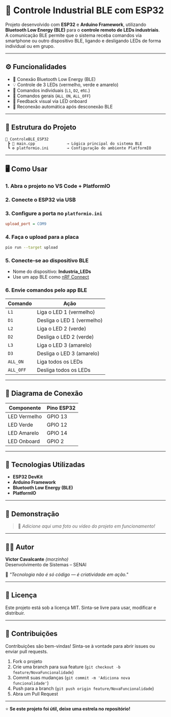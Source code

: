 # 🚀 Controle Industrial BLE com ESP32

Projeto desenvolvido com **ESP32** e **Arduino Framework**, utilizando **Bluetooth Low Energy (BLE)** para o **controle remoto de LEDs industriais**.  
A comunicação BLE permite que o sistema receba comandos via smartphone ou outro dispositivo BLE, ligando e desligando LEDs de forma individual ou em grupo.

---

## ⚙️ Funcionalidades

- 📡 Conexão Bluetooth Low Energy (BLE)
- 💡 Controle de 3 LEDs (vermelho, verde e amarelo)
- 🧠 Comandos individuais (`L1`, `D2`, etc.)
- 🔁 Comandos gerais (`ALL_ON`, `ALL_OFF`)
- 🔔 Feedback visual via LED onboard
- 🔄 Reconexão automática após desconexão BLE

---

## 🧩 Estrutura do Projeto
```
📂 ControleBLE_ESP32
 ┣ 📜 main.cpp              → Lógica principal do sistema BLE
 ┗ ⚙️ platformio.ini        → Configuração do ambiente PlatformIO
```

---

## 🖥️ Como Usar

### 1. Abra o projeto no VS Code + PlatformIO

### 2. Conecte o ESP32 via USB

### 3. Configure a porta no `platformio.ini`
```ini
upload_port = COM9
```

### 4. Faça o upload para a placa
```bash
pio run --target upload
```

### 5. Conecte-se ao dispositivo BLE

- Nome do dispositivo: **Industria_LEDs**
- Use um app BLE como [nRF Connect](https://www.nordicsemi.com/Products/Development-tools/nrf-connect-for-mobile)

### 6. Envie comandos pelo app BLE

| Comando    | Ação                          |
|------------|-------------------------------|
| `L1`       | Liga o LED 1 (vermelho)       |
| `D1`       | Desliga o LED 1 (vermelho)    |
| `L2`       | Liga o LED 2 (verde)          |
| `D2`       | Desliga o LED 2 (verde)       |
| `L3`       | Liga o LED 3 (amarelo)        |
| `D3`       | Desliga o LED 3 (amarelo)     |
| `ALL_ON`   | Liga todos os LEDs            |
| `ALL_OFF`  | Desliga todos os LEDs         |

---

## 🔌 Diagrama de Conexão

| Componente      | Pino ESP32 |
|-----------------|------------|
| LED Vermelho    | GPIO 13    |
| LED Verde       | GPIO 12    |
| LED Amarelo     | GPIO 14    |
| LED Onboard     | GPIO 2     |

---

## 🧠 Tecnologias Utilizadas

- **ESP32 DevKit**
- **Arduino Framework**
- **Bluetooth Low Energy (BLE)**
- **PlatformIO**

---

## 📸 Demonstração

> 📌 *Adicione aqui uma foto ou vídeo do projeto em funcionamento!*

<!-- Exemplo de como adicionar imagem:
![Demonstração do Projeto](./images/demo.gif)
-->

---

## 🧑‍💻 Autor

**Victor Cavalcante** *(morzinho)*  
Desenvolvimento de Sistemas – SENAI

💬 *"Tecnologia não é só código — é criatividade em ação."*

---

## 📝 Licença

Este projeto está sob a licença MIT. Sinta-se livre para usar, modificar e distribuir.

---

## 🤝 Contribuições

Contribuições são bem-vindas! Sinta-se à vontade para abrir issues ou enviar pull requests.

1. Fork o projeto
2. Crie uma branch para sua feature (`git checkout -b feature/NovaFuncionalidade`)
3. Commit suas mudanças (`git commit -m 'Adiciona nova funcionalidade'`)
4. Push para a branch (`git push origin feature/NovaFuncionalidade`)
5. Abra um Pull Request

---

⭐ **Se este projeto foi útil, deixe uma estrela no repositório!**